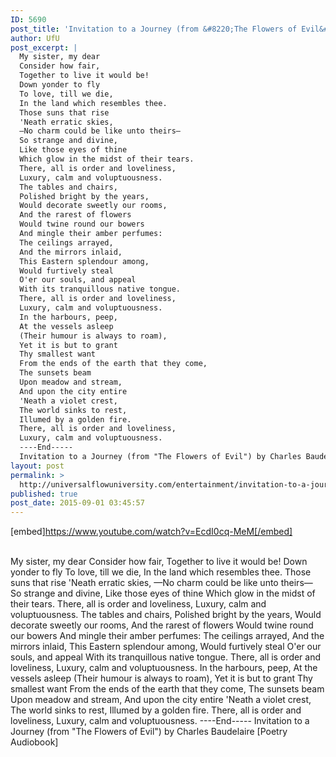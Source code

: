 ```yaml
---
ID: 5690
post_title: 'Invitation to a Journey (from &#8220;The Flowers of Evil&#8221;) by Charles Baudelaire [Poetry Audiobook]'
author: UfU
post_excerpt: |
  My sister, my dear
  Consider how fair,
  Together to live it would be!
  Down yonder to fly
  To love, till we die,
  In the land which resembles thee.
  Those suns that rise
  'Neath erratic skies,
  —No charm could be like unto theirs—
  So strange and divine,
  Like those eyes of thine
  Which glow in the midst of their tears.
  There, all is order and loveliness,
  Luxury, calm and voluptuousness.
  The tables and chairs,
  Polished bright by the years,
  Would decorate sweetly our rooms,
  And the rarest of flowers
  Would twine round our bowers
  And mingle their amber perfumes:
  The ceilings arrayed,
  And the mirrors inlaid,
  This Eastern splendour among,
  Would furtively steal
  O'er our souls, and appeal
  With its tranquillous native tongue.
  There, all is order and loveliness,
  Luxury, calm and voluptuousness.
  In the harbours, peep,
  At the vessels asleep
  (Their humour is always to roam),
  Yet it is but to grant
  Thy smallest want
  From the ends of the earth that they come,
  The sunsets beam
  Upon meadow and stream,
  And upon the city entire
  'Neath a violet crest,
  The world sinks to rest,
  Illumed by a golden fire.
  There, all is order and loveliness,
  Luxury, calm and voluptuousness.
  ----End-----
  Invitation to a Journey (from "The Flowers of Evil") by Charles Baudelaire [Poetry Audiobook]
layout: post
permalink: >
  http://universalflowuniversity.com/entertainment/invitation-to-a-journey-from-the-flowers-of-evil-by-charles-baudelaire-poetry-audiobook/
published: true
post_date: 2015-09-01 03:45:57
---
```

[embed]https://www.youtube.com/watch?v=EcdI0cq-MeM[/embed]</br></br>
<p>My sister, my dear
Consider how fair,
Together to live it would be!
Down yonder to fly
To love, till we die,
In the land which resembles thee.
Those suns that rise
'Neath erratic skies,
—No charm could be like unto theirs—
So strange and divine,
Like those eyes of thine
Which glow in the midst of their tears.
There, all is order and loveliness,
Luxury, calm and voluptuousness.
The tables and chairs,
Polished bright by the years,
Would decorate sweetly our rooms,
And the rarest of flowers
Would twine round our bowers
And mingle their amber perfumes:
The ceilings arrayed,
And the mirrors inlaid,
This Eastern splendour among,
Would furtively steal
O'er our souls, and appeal
With its tranquillous native tongue.
There, all is order and loveliness,
Luxury, calm and voluptuousness.
In the harbours, peep,
At the vessels asleep
(Their humour is always to roam),
Yet it is but to grant
Thy smallest want
From the ends of the earth that they come,
The sunsets beam
Upon meadow and stream,
And upon the city entire
'Neath a violet crest,
The world sinks to rest,
Illumed by a golden fire.
There, all is order and loveliness,
Luxury, calm and voluptuousness.
----End-----
Invitation to a Journey (from "The Flowers of Evil") by Charles Baudelaire [Poetry Audiobook]</p>
